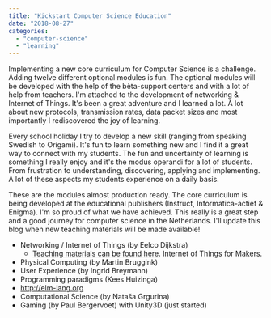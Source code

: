 ```yaml
---
title: "Kickstart Computer Science Education"
date: "2018-08-27"
categories: 
  - "computer-science"
  - "learning"
---
```


Implementing a new core curriculum for Computer Science is a challenge. Adding twelve different optional modules is fun. The optional modules will be developed with the help of the bèta-support centers and with a lot of help from teachers. I'm attached to the development of networking & Internet of Things. It's been a great adventure and I learned a lot. A lot about new protocols, transmission rates, data packet sizes and most importantly I rediscovered the joy of learning.

Every school holiday I try to develop a new skill (ranging from speaking Swedish to Origami). It's fun to learn something new and I find it a great way to connect with my students. The fun and uncertainty of learning is something I really enjoy and it's the modus operandi for a lot of students. From frustration to understanding, discovering, applying and implementing. A lot of these aspects my students experience on a daily basis.

These are the modules almost production ready. The core curriculum is being developed at the educational publishers (Instruct, Informatica-actief & Enigma). I'm so proud of what we have achieved. This really is a great step and a good journey for computer science in the Netherlands. I'll update this blog when new teaching materials will be made available!

- Networking / Internet of Things (by Eelco Dijkstra)
    - [Teaching materials can be found here](https://infvo.nl/inf2019/index.php/IoT_workshop_11_juni_2018). Internet of Things for Makers.
- Physical Computing (by Martin Bruggink)
- User Experience (by Ingrid Breymann)
- Programming paradigms (Kees Huizinga)
- http://elm-lang.org
- Computational Science (by Nataša Grgurina)
- Gaming (by Paul Bergervoet) with Unity3D (just started)
